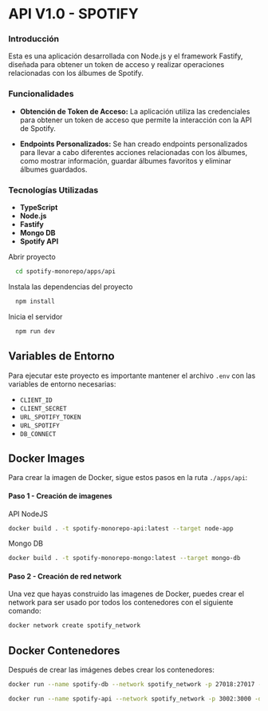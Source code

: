 
# API V1.0 - SPOTIFY

### Introducción
Esta es una aplicación desarrollada con Node.js y el framework Fastify, diseñada para obtener un token de acceso y realizar operaciones relacionadas con los álbumes de Spotify.

### Funcionalidades
- **Obtención de Token de Acceso:** La aplicación utiliza las credenciales para obtener un token de acceso que permite la interacción con la API de Spotify.

- **Endpoints Personalizados:** Se han creado endpoints personalizados para llevar a cabo diferentes acciones relacionadas con los álbumes, como mostrar información, guardar álbumes favoritos y eliminar álbumes guardados.

### Tecnologías Utilizadas
- **TypeScript**
- **Node.js**
- **Fastify**
- **Mongo DB**
- **Spotify API**

Abrir proyecto

```bash
  cd spotify-monorepo/apps/api
```

Instala las dependencias del proyecto

```bash
  npm install
```

Inicia el servidor

```bash
  npm run dev
```

## Variables de Entorno

Para ejecutar este proyecto es importante mantener el archivo `.env` con las variables de entorno necesarias:

- `CLIENT_ID`
- `CLIENT_SECRET`
- `URL_SPOTIFY_TOKEN`
- `URL_SPOTIFY`
- `DB_CONNECT`

## Docker Images
Para crear la imagen de Docker, sigue estos pasos en la ruta `./apps/api`:

#### Paso 1 - Creación de imagenes
API NodeJS
```bash
docker build . -t spotify-monorepo-api:latest --target node-app
```
Mongo DB
```bash
docker build . -t spotify-monorepo-mongo:latest --target mongo-db     
```
#### Paso 2 - Creación de red network
Una vez que hayas construido las imagenes de Docker, puedes crear el network para ser usado por todos los contenedores con el siguiente comando:
```bash
docker network create spotify_network  
```

## Docker Contenedores
Después de crear las imágenes debes crear los contenedores:
```bash
docker run --name spotify-db --network spotify_network -p 27018:27017 -d spotify-monorepo-mongo:latest    
```

```bash
docker run --name spotify-api --network spotify_network -p 3002:3000 -d spotify-monorepo-client:latest
```